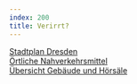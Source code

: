 ```yaml
---
index: 200
title: Verirrt?
---
```


[Stadtplan Dresden](https://www.openstreetmap.org/relation/191645)  
[Örtliche Nahverkehrsmittel](https://www.dvb.de/)  
[Übersicht Gebäude und Hörsäle](https://navigator.tu-dresden.de/)
